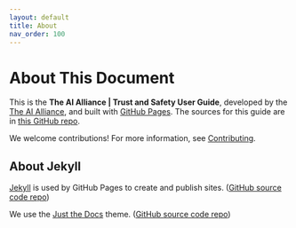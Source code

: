 ```yaml
---
layout: default
title: About
nav_order: 100
---
```


# About This Document

This is the **The AI Alliance &#124; Trust and Safety User Guide**, developed by the <a href="https://thealliance.ai" target="_ai">The AI Alliance</a>, and built with <a href="https://pages.github.com/" target="_gp">GitHub Pages</a>. The sources for this guide are in <a href="https://github.com/The-AI-Alliance/trust-safety-user-guide" target="_repo">this GitHub repo</a>.

We welcome contributions! For more information, see [Contributing](/contributing/).

## About Jekyll

<a href="https://github.com/jekyll" target="_jekyll_org">Jekyll</a> is used by GitHub Pages to create and publish sites. (<a href="https://github.com/jekyll/jekyll" target="_jekyll">GitHub source code repo</a>) 

We use the <a href="https://just-the-docs.github.io/just-the-docs/" target="_just_the_docs">Just the Docs</a> theme. (<a href="https://github.com/just-the-docs/just-the-docs" target="_just_the_docs_src">GitHub source code repo</a>)
